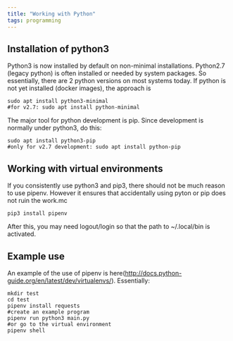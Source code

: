 ```yaml
---
title: "Working with Python"
tags: programming
---
```



## Installation of python3

Python3 is now installed by default on non-minimal installations.
Python2.7 (legacy python) is often installed or needed by system packages.
So essentially, there are 2 python versions on most systems today.
If python is not yet installed (docker images), the approach is

```
sudo apt install python3-minimal
#for v2.7: sudo apt install python-minimal
```

The major tool for python development is pip.
Since development is normally under python3, do this:

```
sudo apt install python3-pip
#only for v2.7 development: sudo apt install python-pip
```

## Working with virtual environments

If you consistently use python3 and pip3, there should not be much reason to use pipenv.
However it ensures that accidentally using pyton or pip does not ruin the work.mc

```
pip3 install pipenv
```
After this, you may need logout/login so that the path to ~/.local/bin is activated.

## Example use
An example of the use of pipenv is here(http://docs.python-guide.org/en/latest/dev/virtualenvs/). Essentially:

```
mkdir test
cd test
pipenv install requests
#create an example program 
pipenv run python3 main.py
#or go to the virtual environment
pipenv shell
```




